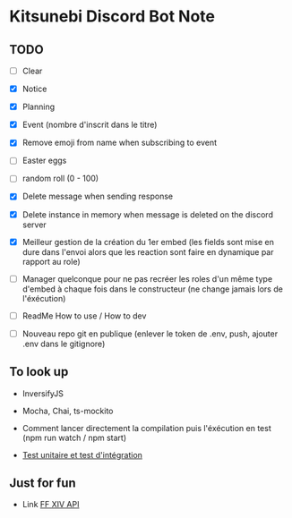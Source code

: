 # Kitsunebi Discord Bot Note

## TODO

- [ ] Clear
- [x] Notice
- [x] Planning
- [x] Event (nombre d'inscrit dans le titre)
- [x] Remove emoji from name when subscribing to event
- [ ] Easter eggs
- [ ] random roll (0 - 100)
- [x] Delete message when sending response
- [x] Delete instance in memory when message is deleted on the discord server

- [x] Meilleur gestion de la création du 1er embed (les fields sont mise en dure dans l'envoi alors que les reaction sont faire en dynamique par rapport au role)
- [ ] Manager quelconque pour ne pas recréer les roles d'un même type d'embed à chaque fois dans le constructeur (ne change jamais lors de l'éxécution)

- [ ] ReadMe How to use / How to dev
- [ ] Nouveau repo git en publique (enlever le token de .env, push, ajouter .env dans le gitignore)

## To look up

- InversifyJS
- Mocha, Chai, ts-mockito
- Comment lancer directement la compilation puis l'éxécution en test (npm run watch / npm start)

- [Test unitaire et test d'intégration](https://www.toptal.com/typescript/dependency-injection-discord-bot-tutorial)
  
## Just for fun

- Link [FF XIV API](https://xivapi.com/docs)
